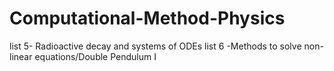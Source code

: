 # Computational-Method-Physics

list 5- Radioactive decay and systems of ODEs
list 6 -Methods to solve non-linear equations/Double Pendulum I
